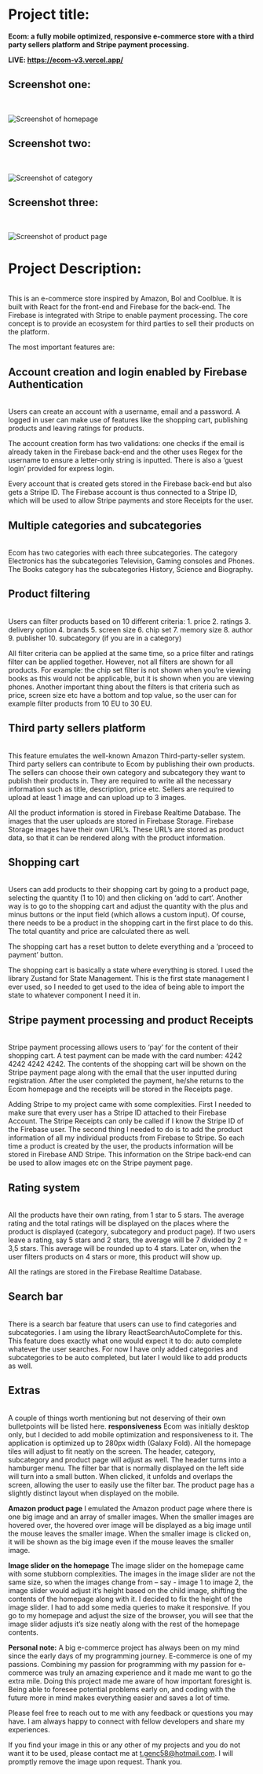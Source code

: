 
<h1>Project title:</h1>
<strong>Ecom: a fully mobile optimized, responsive e-commerce store with a third party sellers platform and Stripe payment processing. </strong> <br>

<strong>LIVE: https://ecom-v3.vercel.app/ </strong> <br>

<h2>Screenshot one: </h2><br>

![Screenshot of homepage](https://raw.githubusercontent.com/HRDTS/ecomV3/main/ecomss1.png?token=GHSAT0AAAAAACAQB4WR2HQMRGKGLQOVRCQWZBSAE3Q)


<h2>Screenshot two: </h2><br>

![Screenshot of category](https://raw.githubusercontent.com/HRDTS/ecomV3/main/ecomss2.png?token=GHSAT0AAAAAACAQB4WQ4OJJVPD2UEP3SRQQZBSAETQ)

<h2>Screenshot three: </h2><br>

![Screenshot of product page](https://raw.githubusercontent.com/HRDTS/ecomV3/main/ecomss3.png?token=GHSAT0AAAAAACAQB4WQLPBAJ56OQSQVFVRMZBSAFAQ)

<h1>Project Description: </h1><br>
This is an e-commerce store inspired by Amazon, Bol and Coolblue. It is built with React for the front-end and Firebase for the back-end. The Firebase is integrated with Stripe to enable payment processing.  The core concept is to provide an ecosystem for third parties to sell their products on the platform. 

The most important features are:
<h2>Account creation and login enabled by Firebase Authentication</h2><br>
Users can create an account with a username, email and a password. A logged in user can make use of features like the shopping cart, publishing products and leaving ratings for products. 

The account creation form has two validations: one checks if the email is already taken in the Firebase back-end and the other uses Regex for the username to ensure a letter-only string is inputted. There is also a ‘guest login’ provided for express login.

Every account that is created gets stored in the Firebase back-end but also gets a Stripe ID. The Firebase account is thus connected to a Stripe ID, which will be used to allow Stripe payments and store Receipts for the user. 

<h2>Multiple categories and subcategories</h2><br>
Ecom has two categories with each three subcategories. The category Electronics has the subcategories Television, Gaming consoles and Phones. The Books category has the subcategories History, Science and Biography.

<h2>Product filtering</h2><br>
Users can filter products based on 10 different criteria:
1. price
2. ratings
3. delivery option
4. brands
5. screen size
6. chip set
7. memory size
8. author
9. publisher
10. subcategory (if you are in a category)

All filter criteria can be applied at the same time, so a price filter and ratings filter can be applied together. However, not all filters are shown for all products. For example: the chip set filter is not shown when you’re viewing books as this would not be applicable, but it is shown when you are viewing phones. Another important thing about the filters is that criteria such as price, screen size etc have a bottom and top value, so the user can for example filter products from 10 EU to 30 EU.

<h2>Third party sellers platform</h2><br>
This feature emulates the well-known Amazon Third-party-seller system. Third party sellers can contribute to Ecom by publishing their own products. The sellers can choose their own category and subcategory they want to publish their products in. They are required to write all the necessary information such as title, description, price etc. Sellers are required to upload at least 1 image and can upload up to 3 images. 

All the product information is stored in Firebase Realtime Database. The images that the user uploads are stored in Firebase Storage. Firebase Storage images have their own URL’s. These URL’s are stored as product data, so that it can be rendered along with the product information.

<h2>Shopping cart</h2> <br>
Users can add products to their shopping cart by going to a product page, selecting the quantity (1 to 10) and then clicking on ‘add to cart’. Another way is to go to the shopping cart and adjust the quantity with the plus and minus buttons or the input field (which allows a custom input). Of course, there needs to be a product in the shopping cart in the first place to do this. The total quantity and price are calculated there as well. 

The shopping cart has a reset button to delete everything and a ‘proceed to payment’ button. 

The shopping cart is basically a state where everything is stored. I used the library Zustand for State Management. This is the first state management I ever used, so I needed to get used to the idea of being able to import the state to whatever component I need it in.

<h2>Stripe payment processing and product Receipts</h2><br>
Stripe payment processing allows users to ‘pay’ for the content of their shopping cart. A test payment can be made with the card number: 4242 4242 4242 4242. The contents of the shopping cart will be shown on the Stripe payment page along with the email that the user inputted during registration. After the user completed the payment, he/she returns to the Ecom homepage and the receipts will be stored in the Receipts page.

Adding Stripe to my project came with some complexities. First I needed to make sure that every user has a Stripe ID attached to their Firebase Account. The Stripe Receipts can only be called if I know the Stripe ID of the Firebase user. The second thing I needed to do is to add the product information of all my individual products from Firebase to Stripe. So each time a product is created by the user, the products information will be stored in Firebase AND Stripe. This information on the Stripe back-end can be used to allow images etc on the Stripe payment page. 

<h2>Rating system</h2><br>
All the products have their own rating, from 1 star to 5 stars. The average rating and the total ratings will be displayed on the places where the product is displayed (category, subcategory and product page). If two users leave a rating, say  5 stars and 2 stars, the average will be 7 divided by 2 = 3,5 stars. This average will be rounded up to 4 stars. Later on, when the user filters products on 4 stars or more, this product will show up.

All the ratings are stored in the Firebase Realtime Database. 

<h2>Search bar</h2><br>
There is a search bar feature that users can use to find categories and subcategories. I am using the library ReactSearchAutoComplete for this. This feature does exactly what one would expect it to do: auto complete whatever the user searches. For now I have only added categories and subcategories to be auto completed, but later I would like to add products as well. 

<h2>Extras</h2><br>
A couple of things worth mentioning but not deserving of their own bulletpoints will be listed here.
<strong>responsiveness</strong>
Ecom was initially desktop only, but I decided to add mobile optimization and responsiveness to it. The application is optimized up to 280px width (Galaxy Fold). All the homepage tiles will adjust to fit neatly on the screen. The header, category, subcategory and product page will adjust as well. The header turns into a hamburger menu. The filter bar that is normally displayed on the left side will turn into a small button. When clicked, it unfolds and overlaps the screen, allowing the user to easily use the filter bar. The product page has a slightly distinct layout when displayed on the mobile.<br>

<strong>Amazon product page</strong>
I emulated the Amazon product page where there is one big image and an array of smaller images. When the smaller images are hovered over, the hovered over image will be displayed as a big image until the mouse leaves the smaller image. When the smaller image is clicked on, it will be shown as the big image even if the mouse leaves the smaller image.<br>
  
<strong>Image slider on the homepage</strong>
The image slider on the homepage came with some stubborn complexities. The images in the image slider are not the same size, so when the images change from – say -  image 1 to image 2, the image slider would adjust it’s height based on the child image, shifting the contents of the homepage along with it. I decided to fix the height of the image slider. I had to add some media queries to make it responsive. If you go to my homepage and adjust the size of the browser, you will see that the image slider adjusts it’s size neatly along with the rest of the homepage contents. 

<strong>Personal note:</strong>
A big e-commerce project has always been on my mind since the early days of my programming journey. E-commerce is one of my passions. Combining my passion for programming with my passion for e-commerce was truly an amazing experience and it made me want to go the extra mile. Doing this project made me aware of how important foresight is. Being able to foresee potential problems early on, and coding with the future more in mind makes everything easier and saves a lot of time.<br>

Please feel free to reach out to me with any feedback or questions you may have. I am always happy to connect with fellow developers and share my experiences.

If you find your image in this or any other of my projects and you do not want it to be used, please contact me at t.genc58@hotmail.com. I will promptly remove the image upon request.
Thank you.





